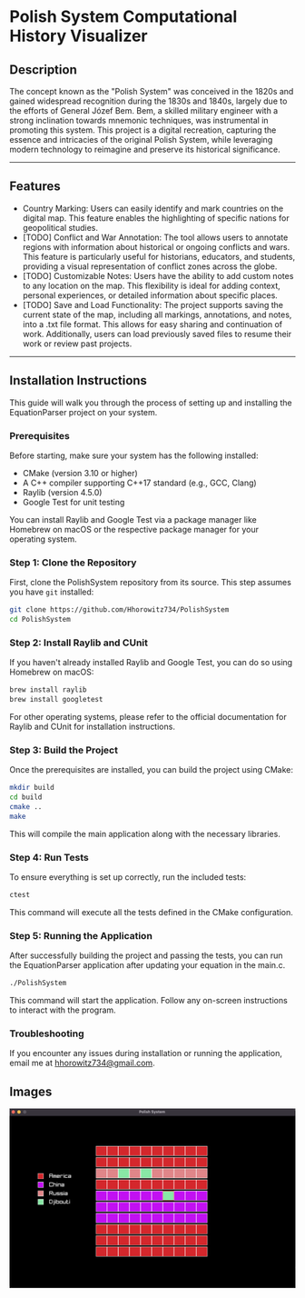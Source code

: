 # Polish System Computational History Visualizer

## Description
The concept known as the "Polish System" was conceived in the 1820s and gained widespread recognition during the 1830s and 1840s, largely due to the efforts of General Józef Bem. Bem, a skilled military engineer with a strong inclination towards mnemonic techniques, was instrumental in promoting this system. This project is a digital recreation, capturing the essence and intricacies of the original Polish System, while leveraging modern technology to reimagine and preserve its historical significance.


---

## Features
- Country Marking: Users can easily identify and mark countries on the digital map. This feature enables the highlighting of specific nations for geopolitical studies.
- [TODO] Conflict and War Annotation: The tool allows users to annotate regions with information about historical or ongoing conflicts and wars. This feature is particularly useful for historians, educators, and students, providing a visual representation of conflict zones across the globe.
- [TODO] Customizable Notes: Users have the ability to add custom notes to any location on the map. This flexibility is ideal for adding context, personal experiences, or detailed information about specific places.
- [TODO] Save and Load Functionality: The project supports saving the current state of the map, including all markings, annotations, and notes, into a .txt file format. This allows for easy sharing and continuation of work. Additionally, users can load previously saved files to resume their work or review past projects.

---

## Installation Instructions

This guide will walk you through the process of setting up and installing the EquationParser project on your system.

### Prerequisites

Before starting, make sure your system has the following installed:

- CMake (version 3.10 or higher)
- A C++ compiler supporting C++17 standard (e.g., GCC, Clang)
- Raylib (version 4.5.0)
- Google Test for unit testing

You can install Raylib and Google Test via a package manager like Homebrew on macOS or the respective package manager for your operating system.

### Step 1: Clone the Repository

First, clone the PolishSystem repository from its source. This step assumes you have `git` installed:

```bash
git clone https://github.com/Hhorowitz734/PolishSystem
cd PolishSystem
```

### Step 2: Install Raylib and CUnit

If you haven't already installed Raylib and Google Test, you can do so using Homebrew on macOS:

```bash
brew install raylib
brew install googletest
```

For other operating systems, please refer to the official documentation for Raylib and CUnit for installation instructions.

### Step 3: Build the Project

Once the prerequisites are installed, you can build the project using CMake:

```bash
mkdir build
cd build
cmake ..
make
```

This will compile the main application along with the necessary libraries.

### Step 4: Run Tests

To ensure everything is set up correctly, run the included tests:

```bash
ctest
```

This command will execute all the tests defined in the CMake configuration.

### Step 5: Running the Application

After successfully building the project and passing the tests, you can run the EquationParser application after updating your equation in the main.c.

```bash
./PolishSystem
```

This command will start the application. Follow any on-screen instructions to interact with the program.

### Troubleshooting

If you encounter any issues during installation or running the application, email me at hhorowitz734@gmail.com.

## Images
![Tree Image](/images/century.png "Polish System Home")
